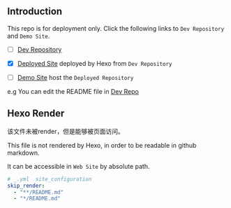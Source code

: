 
## Introduction



This repo is for deployment only. Click the following links to `Dev Repository` and `Demo Site`.

- [ ] [Dev Repository](https://github.com/esblog/esblog.github.io/tree/dev) 
- [x] [Deployed Site](https://github.com/esblog/esblog.github.io/)  deployed by Hexo from `Dev Repository`
- [ ] [Demo Site](http://blog.eson.org) host the `Deployed Repository` 



e.g
You can edit the README file in [Dev Repo](https://github.com/esblog/esblog.github.io/tree/dev/source/README.md)

## Hexo Render

该文件未被render，但是能够被页面访问。

This file is not rendered by Hexo, in order to be readable in github markdown.

It can be accessible in `Web Site` by absolute path.


```yml
# _.yml  site_configuration
skip_render:
  - "**/README.md"
  - "*/README.md"
```
